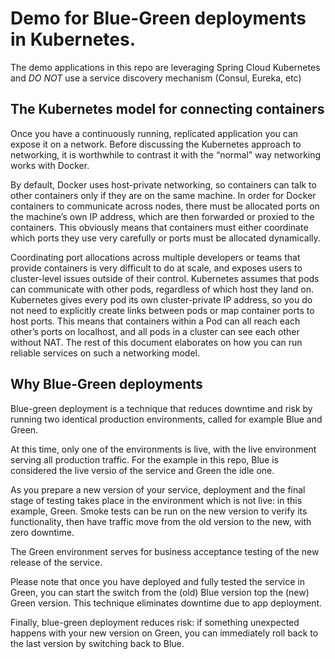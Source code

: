 # Demo for Blue-Green deployments in Kubernetes.

The demo applications in this repo are leveraging Spring Cloud Kubernetes and *DO NOT* use a service discovery mechanism (Consul, Eureka, etc)

## The Kubernetes model for connecting containers
Once you have a continuously running, replicated application you can expose it on a network. Before discussing the Kubernetes approach to networking, it is worthwhile to contrast it with the “normal” way networking works with Docker.

By default, Docker uses host-private networking, so containers can talk to other containers only if they are on the same machine. In order for Docker containers to communicate across nodes, there must be allocated ports on the machine’s own IP address, which are then forwarded or proxied to the containers. This obviously means that containers must either coordinate which ports they use very carefully or ports must be allocated dynamically.

Coordinating port allocations across multiple developers or teams that provide containers is very difficult to do at scale, and exposes users to cluster-level issues outside of their control. Kubernetes assumes that pods can communicate with other pods, regardless of which host they land on. Kubernetes gives every pod its own cluster-private IP address, so you do not need to explicitly create links between pods or map container ports to host ports. This means that containers within a Pod can all reach each other’s ports on localhost, and all pods in a cluster can see each other without NAT. The rest of this document elaborates on how you can run reliable services on such a networking model.

## Why Blue-Green deployments
Blue-green deployment is a technique that reduces downtime and risk by running two identical production environments, called for example Blue and Green.

At this time, only one of the environments is live, with the live environment serving all production traffic. For the example in this repo, Blue is considered the live versio of the service and Green the idle one.

As you prepare a new version of your service, deployment and the final stage of testing takes place in the environment which is not live: in this example, Green. 
Smoke tests can be run on the new version to verify its functionality, then have traffic move from the old version to the new, with zero downtime.

The Green environment serves for business acceptance testing of the new release of the service.

Please note that once you have deployed and fully tested the service in Green, you can start the switch from the (old) Blue version top the (new) Green version. 
This technique eliminates downtime due to app deployment. 

Finally, blue-green deployment reduces risk: if something unexpected happens with your new version on Green, you can immediately roll back to the last version by switching back to Blue.